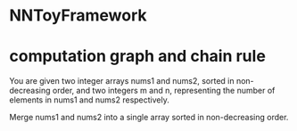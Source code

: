 # NNToyFramework
# computation graph and chain rule
<!-- Output copied to clipboard! -->

<!-- Yay, no errors, warnings, or alerts! -->

You are given two integer arrays nums1 and nums2, sorted in non-decreasing order, and two integers m and n, representing the number of elements in nums1 and nums2 respectively.

Merge nums1 and nums2 into a single array sorted in non-decreasing order.
